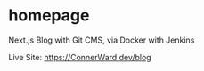 # homepage
Next.js Blog with Git CMS, via Docker with Jenkins


Live Site:
https://ConnerWard.dev/blog
